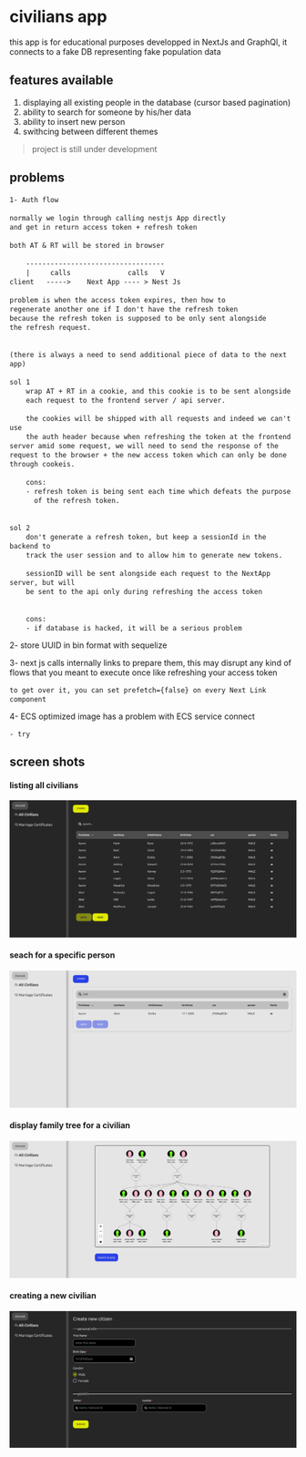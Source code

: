 # civilians app 
this app is for educational purposes developped in NextJs and GraphQl, it connects to a fake DB representing fake population data 


## features available
1. displaying all existing people in the database (cursor based pagination)
2. ability to search for someone by his/her data
3. ability to insert new person
4. swithcing between different themes


> project is still under development



## problems

    1- Auth flow

    normally we login through calling nestjs App directly
    and get in return access token + refresh token 

    both AT & RT will be stored in browser

        ---------------------------------- 
        |     calls              calls   V
    client   ----->    Next App ---- > Nest Js

    problem is when the access token expires, then how to
    regenerate another one if I don't have the refresh token
    because the refresh token is supposed to be only sent alongside
    the refresh request.


    (there is always a need to send additional piece of data to the next app)
    
    sol 1
        wrap AT + RT in a cookie, and this cookie is to be sent alongside
        each request to the frontend server / api server.

        the cookies will be shipped with all requests and indeed we can't use
        the auth header because when refreshing the token at the frontend server amid some request, we will need to send the response of the request to the browser + the new access token which can only be done through cookeis.

        cons:
        - refresh token is being sent each time which defeats the purpose 
          of the refresh token.


    sol 2
        don't generate a refresh token, but keep a sessionId in the backend to
        track the user session and to allow him to generate new tokens.

        sessionID will be sent alongside each request to the NextApp server, but will 
        be sent to the api only during refreshing the access token


        cons:
        - if database is hacked, it will be a serious problem 




2- store UUID in bin format with sequelize

3- next js calls internally links to prepare them, this may disrupt 
   any kind of flows that you meant to execute once like refreshing your access token

    to get over it, you can set prefetch={false} on every Next Link component

4- ECS optimized image has a problem with ECS service connect 

    - try 
## screen shots

#### listing all civilians
![listing people](./images/listing-people.png)

#### seach for a specific person
![search](./images/search.png)

#### display family tree for a civilian
![family](./images/family.png)

#### creating a new civilian
![new person](./images/new-person.png)
